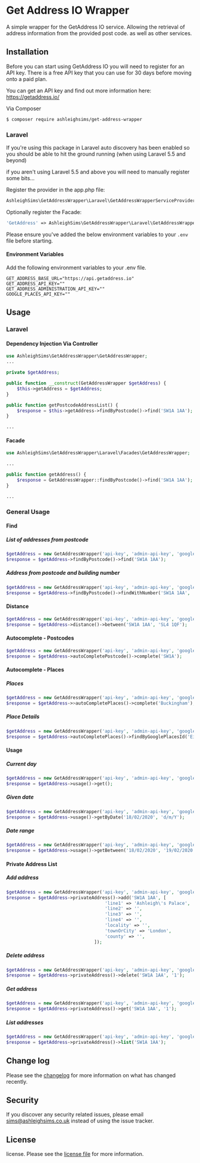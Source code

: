 # Get Address IO Wrapper

A simple wrapper for the GetAddress IO service. Allowing the retrieval of address information from the provided post code. as well as other services.

## Installation

Before you can start using GetAddress IO you will need to register for an API key. There is a free API key that you can use for 30 days before moving onto a paid plan.

You can get an API key and find out more information here: https://getaddress.io/

Via Composer

``` bash
$ composer require ashleighsims/get-address-wrapper
```

### Laravel

If you're using this package in Laravel auto discovery has been enabled so you should be able to hit the ground running (when using Laravel 5.5 and beyond)

if you aren't using Laravel 5.5 and above you will need to manually register some bits...

Register the provider in the app.php file:

```php
AshleighSims\GetAddressWrapper\Laravel\GetAddressWrapperServiceProvider::class
```

Optionally register the Facade:

```php
'GetAddress' => AshleighSims\GetAddressWrapper\Laravel\GetAddressWrapperServiceProvider::class
```

Please ensure you've added the below environment variables to your `.env` file before starting.

#### Environment Variables
Add the following environment variables to your .env file.

```dotenv
GET_ADDRESS_BASE_URL="https://api.getaddress.io"
GET_ADDRESS_API_KEY=""
GET_ADDRESS_ADMINISTRATION_API_KEY=""
GOOGLE_PLACES_API_KEY=""
```

## Usage

### Laravel 

#### Dependency Injection Via Controller
```php
use AshleighSims\GetAddressWrapper\GetAddressWrapper;
...

private $getAddress;

public function __construct(GetAddressWrapper $getAddress) {
    $this->getAddress = $getAddress;
}

public function getPostcodeAddressList() {
    $response = $this->getAddress->findByPostcode()->find('SW1A 1AA');
}

...
```

#### Facade
```php
use AshleighSims\GetAddressWrapper\Laravel\Facades\GetAddressWrapper;

...

public function getAddress() {
    $response = GetAddressWrapper::findByPostcode()->find('SW1A 1AA');
}

...
```

### General Usage

#### Find

##### List of addresses from postcode

```php
$getAddress = new GetAddressWrapper('api-key', 'admin-api-key', 'google-places-api-key', 'https://api.getAddress.io');
$response = $getAddress->findByPostcode()->find('SW1A 1AA');
```

##### Address from postcode and building number

```php
$getAddress = new GetAddressWrapper('api-key', 'admin-api-key', 'google-places-api-key', 'https://api.getAddress.io');
$response = $getAddress->findByPostcode()->findWithNumber('SW1A 1AA', 'Buckingham Palace');
```

#### Distance

```php
$getAddress = new GetAddressWrapper('api-key', 'admin-api-key', 'google-places-api-key', 'https://api.getAddress.io');
$response = $getAddress->distance()->between('SW1A 1AA', 'SL4 1QF');
```

#### Autocomplete - Postcodes

```php
$getAddress = new GetAddressWrapper('api-key', 'admin-api-key', 'google-places-api-key', 'https://api.getAddress.io');
$response = $getAddress->autoCompletePostcode()->complete('SW1A');
```

#### Autocomplete - Places

##### Places

```php
$getAddress = new GetAddressWrapper('api-key', 'admin-api-key', 'google-places-api-key', 'https://api.getAddress.io');
$response = $getAddress->>autoCompletePlaces()->complete('Buckingham');
```

##### Place Details

```php
$getAddress = new GetAddressWrapper('api-key', 'admin-api-key', 'google-places-api-key', 'https://api.getAddress.io');
$response = $getAddress->autoCompletePlaces()->findByGooglePlacesId('EiJCdWNraW5naGFtIFBhbGFjZSBSb2FkLCBMb25kb24sIFVLIi4qLAoUChIJwUK09SEFdkgRnmSjxe2y1OoSFAoSCRsEfKwhBXZIEQ7hlFXIJLTX');
```

#### Usage

##### Current day

```php
$getAddress = new GetAddressWrapper('api-key', 'admin-api-key', 'google-places-api-key', 'https://api.getAddress.io');
$response = $getAddress->usage()->get();
```

##### Given date

```php
$getAddress = new GetAddressWrapper('api-key', 'admin-api-key', 'google-places-api-key', 'https://api.getAddress.io');
$response = $getAddress->usage()->getByDate('18/02/2020', 'd/m/Y');
```

##### Date range

```php
$getAddress = new GetAddressWrapper('api-key', 'admin-api-key', 'google-places-api-key', 'https://api.getAddress.io');
$response = $getAddress->usage()->getBetween('18/02/2020', '19/02/2020', 'd/m/Y');
```

#### Private Address List

##### Add address

```php
$getAddress = new GetAddressWrapper('api-key', 'admin-api-key', 'google-places-api-key', 'https://api.getAddress.io');
$response = $getAddress->privateAddress()->add('SW1A 1AA', [
                                     'line1' => 'Ashleigh\'s Palace',
                                     'line2' => '',
                                     'line3' => '',
                                     'line4' => '',
                                     'locality' => '',
                                     'townOrCity' => 'London',
                                     'county' => '',
                                 ]);
```

##### Delete address

```php
$getAddress = new GetAddressWrapper('api-key', 'admin-api-key', 'google-places-api-key', 'https://api.getAddress.io');
$response = $getAddress->privateAddress()->delete('SW1A 1AA', '1');
```

##### Get address

```php
$getAddress = new GetAddressWrapper('api-key', 'admin-api-key', 'google-places-api-key', 'https://api.getAddress.io');
$response = $getAddress->privateAddress()->get('SW1A 1AA', '1');
```

##### List addresses

```php
$getAddress = new GetAddressWrapper('api-key', 'admin-api-key', 'google-places-api-key', 'https://api.getAddress.io');
$response = $getAddress->privateAddress()->list('SW1A 1AA');
```

## Change log

Please see the [changelog](CHANGELOG.md) for more information on what has changed recently.

## Security

If you discover any security related issues, please email sims@ashleighsims.co.uk instead of using the issue tracker.

## License

license. Please see the [license file](LICENSE.md) for more information.
